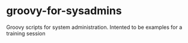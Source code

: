groovy-for-sysadmins
====================

Groovy scripts for system administration. 
Intented to be examples for a training session
